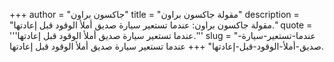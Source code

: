 +++
author = "جاكسون براون"
title = "مقولة جاكسون براون"
description = "مقولة جاكسون براون: عندما تستعير سيارة صديق أملأ الوقود قبل إعادتها."
quote = '''عندما تستعير سيارة صديق أملأ الوقود قبل إعادتها.''' 
slug = "عندما-تستعير-سيارة-صديق-أملأ-الوقود-قبل-إعادتها"
+++
عندما تستعير سيارة صديق أملأ الوقود قبل إعادتها.
